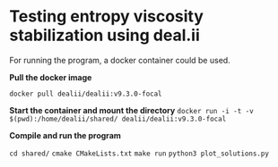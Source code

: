 # Testing entropy viscosity stabilization using deal.ii

For running the program, a docker container could be used.

**Pull the docker image**

`docker pull dealii/dealii:v9.3.0-focal`

**Start the container and mount the directory**
`docker run -i -t -v $(pwd):/home/dealii/shared/ dealii/dealii:v9.3.0-focal`

**Compile and run the program**

`cd shared/`
`cmake CMakeLists.txt`
`make run`
`python3 plot_solutions.py`
